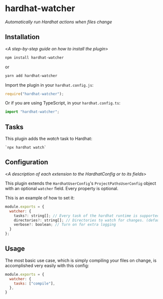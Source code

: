 # hardhat-watcher

_Automatically run Hardhat actions when files change_

## Installation

<_A step-by-step guide on how to install the plugin_>

```bash
npm install hardhat-watcher
```

or 

```bash
yarn add hardhat-watcher
```

Import the plugin in your `hardhat.config.js`:

```js
require("hardhat-watcher");
```

Or if you are using TypeScript, in your `hardhat.config.ts`:

```ts
import "hardhat-watcher";
```

## Tasks

This plugin adds the _watch_ task to Hardhat:
```
`npx hardhat watch`
```

## Configuration

<_A description of each extension to the HardhatConfig or to its fields_>

This plugin extends the `HardhatUserConfig`'s `ProjectPathsUserConfig` object with an optional
`watcher` field. Every property is optional.

This is an example of how to set it:

```js
module.exports = {
  watcher: {
    tasks?: string[]; // Every task of the hardhat runtime is supported (including other plugins!)
    directories?: string[]; // Directories to watch for changes. (defaults to `config.paths.sources`, which itself defaults to `contracts`)
    verbose?: boolean; // Turn on for extra logging
  }
};
```

## Usage

The most basic use case, which is simply compiling your files on change, is accomplished very easily with this config:

```js
module.exports = {
  watcher: {
    tasks: ["compile"],
  },
}
```
